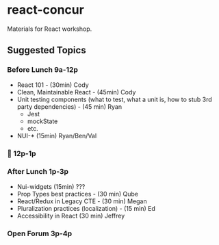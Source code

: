 # react-concur
Materials for React workshop.

## Suggested Topics
### Before Lunch 9a-12p
- React 101 - (30min) Cody
- Clean, Maintainable React - (45min) Cody
- Unit testing components (what to test, what a unit is, how to stub 3rd party dependencies) - (45 min) Ryan
  - Jest
  - mockState
  - etc.
- NUI-* (15min) Ryan/Ben/Val
### 🍔 12p-1p
### After Lunch 1p-3p
- Nui-widgets (15min) ???
- Prop Types best practices - (30 min) Qube
- React/Redux in Legacy CTE - (30 min) Megan
- Pluralization practices (localization) - (15 min) Ed
- Accessibility in React (30 min) Jeffrey
### Open Forum 3p-4p